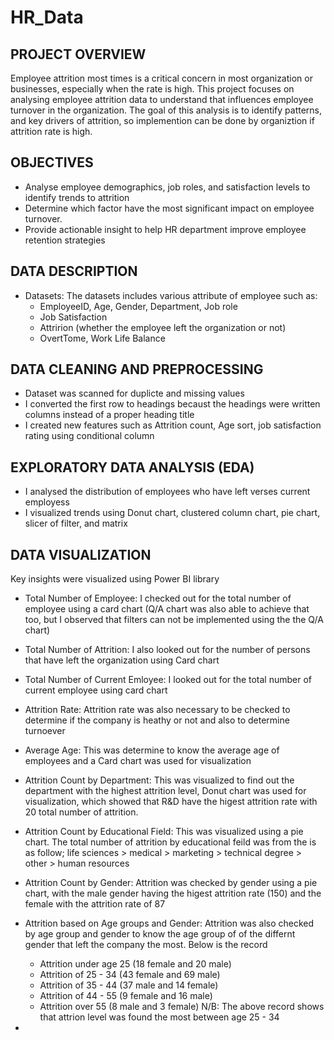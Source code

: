 # HR_Data

## PROJECT OVERVIEW
Employee attrition most times is a critical concern in most organization or businesses, especially when the rate is high. This project focuses on analysing employee attrition data to understand that influences employee turnover in the organization. The goal of this analysis is to identify patterns, and key drivers of attrition, so implemention can be done by organiztion if attrition rate is high.

## OBJECTIVES
- Analyse employee demographics, job roles, and satisfaction levels to identify trends to attrition
- Determine which factor have the most significant impact on employee turnover.
- Provide actionable insight to help HR department improve employee retention strategies

## DATA DESCRIPTION 
- Datasets: The datasets includes various attribute of employee such as:
   - EmployeeID, Age, Gender, Department, Job role
   - Job Satisfaction
   - Attririon (whether the employee left the organization or not)
   - OvertTome, Work Life Balance

## DATA CLEANING AND PREPROCESSING
- Dataset was scanned for duplicte and missing values
- I converted the first row to headings becaust the headings were written columns instead of a proper heading title
- I created new features such as Attrition count, Age sort, job satisfaction rating using conditional column

## EXPLORATORY DATA ANALYSIS (EDA)
- I analysed the distribution of employees who have left verses current employess
- I visualized trends using Donut chart, clustered column chart, pie chart, slicer of filter, and matrix

## DATA VISUALIZATION
Key insights were visualized using Power BI library 
- Total Number of Employee: I checked out for the total number of employee using a card chart (Q/A chart was also able to achieve that too, but I observed that filters can not be 
  implemented using the the Q/A chart)
- Total Number of Attrition: I also looked out for the number of persons that have left the organization using Card chart
- Total Number of Current Emloyee: I looked out for the total number of current employee using card chart
- Attrition Rate: Attrition rate was also necessary to be checked to determine if the company is heathy or not and also to determine turnoever
- Average Age: This was determine to know the average age of employees and a Card chart was used for visualization 
- Attrition Count by Department: This was visualized to find out the department with the highest attrition level, Donut chart  was used for visualization, which showed that R&D have the 
  higest attrition rate with 20 total number of attrition. 
- Attrition Count by Educational Field: This was visualized using a pie chart. The total number of attrition by educational feild was from the is as follow; life sciences > medical > 
  marketing > technical degree > other > human resources 
- Attrition Count by Gender: Attrition was checked by gender using a pie chart, with the male gender having the higest attrition rate (150) and the female with the attrition rate of 87
- Attrition based on Age groups and Gender: Attrition was also checked by age group and gender to know the age group of of the differnt gender that left the company the most. Below is 
  the record
  - Attrition under age 25 (18 female and 20 male)
  - Attrition of 25 - 34 (43 female and 69 male)
  - Attrition of 35 - 44 (37 male and 14 female)
  - Attrition of 44 - 55 (9 female and 16 male)
  - Attrition over 55 (8 male and 3 female)
N/B: The above record shows that attrion level was found the most between age 25 - 34

- 
